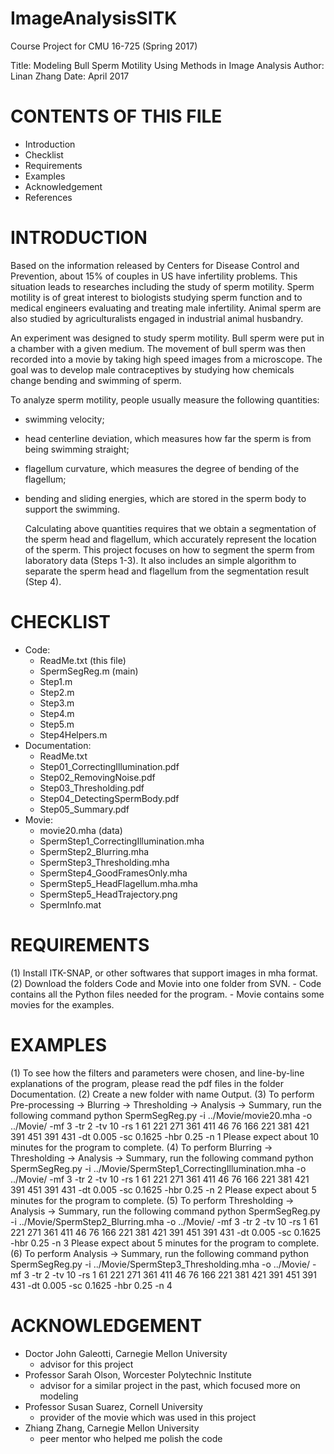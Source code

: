 # ImageAnalysisSITK
Course Project for CMU 16-725 (Spring 2017)


Title: 		Modeling Bull Sperm Motility Using Methods in Image Analysis
Author: 	Linan Zhang
Date:		  April 2017


# CONTENTS OF THIS FILE
 * Introduction
 * Checklist
 * Requirements
 * Examples
 * Acknowledgement
 * References


# INTRODUCTION

Based on the information released by Centers for Disease Control and Prevention, about 15% of couples in US have infertility problems. This situation leads to researches including the study of sperm motility. Sperm motility is of great interest to biologists studying sperm function and to medical engineers evaluating and treating male infertility. Animal sperm are also studied by agriculturalists engaged in industrial animal husbandry.

An experiment was designed to study sperm motility. Bull sperm were put in a chamber with a given medium. The movement of bull sperm was then recorded into a movie by taking high speed images from a microscope. The goal was to develop male contraceptives by studying how chemicals change bending and swimming of sperm.

To analyze sperm motility, people usually measure the following quantities:
- swimming velocity;
- head centerline deviation, which measures how far the sperm is from being swimming straight; 
- flagellum curvature, which measures the degree of bending of the flagellum;
- bending and sliding energies, which are stored in the sperm body to support the swimming.

	Calculating above quantities requires that we obtain a segmentation of the sperm head and flagellum, which accurately represent the location of the sperm. This project focuses on how to segment the sperm from laboratory data (Steps 1-3). It also includes an simple algorithm to separate the sperm head and flagellum from the segmentation result (Step 4).
	



# CHECKLIST
- Code:
	- ReadMe.txt (this file)
	- SpermSegReg.m (main)
	- Step1.m
	- Step2.m
	- Step3.m
	- Step4.m
	- Step5.m
	- Step4Helpers.m
- Documentation:
	- ReadMe.txt
	- Step01_CorrectingIllumination.pdf
	- Step02_RemovingNoise.pdf
	- Step03_Thresholding.pdf
	- Step04_DetectingSpermBody.pdf
	- Step05_Summary.pdf
- Movie:
	- movie20.mha (data)
	- SpermStep1_CorrectingIllumination.mha
	- SpermStep2_Blurring.mha
	- SpermStep3_Thresholding.mha
	- SpermStep4_GoodFramesOnly.mha
	- SpermStep5_HeadFlagellum.mha.mha
	- SpermStep5_HeadTrajectory.png
	- SpermInfo.mat


# REQUIREMENTS
(1) Install ITK-SNAP, or other softwares that support images in mha format.
(2) Download the folders Code and Movie into one folder from SVN.
	- Code contains all the Python files needed for the program.
	- Movie contains some movies for the examples.
	

# EXAMPLES
(1) To see how the filters and parameters were chosen, and line-by-line explanations of the program, please read the pdf files in the folder Documentation.
(2) Create a new folder with name Output.
(3) To perform
		Pre-processing -> Blurring -> Thresholding -> Analysis -> Summary,
run the following command
		python SpermSegReg.py -i ../Movie/movie20.mha -o ../Movie/ -mf 3 -tr 2 -tv 10 -rs 1 61 221 271 361 411 46 76 166 221 381 421 391 451 391 431 -dt 0.005 -sc 0.1625 -hbr 0.25 -n 1
Please expect about 10 minutes for the program to complete.
(4) To perform
		Blurring -> Thresholding -> Analysis -> Summary,
run the following command
		python SpermSegReg.py -i ../Movie/SpermStep1_CorrectingIllumination.mha -o ../Movie/ -mf 3 -tr 2 -tv 10 -rs 1 61 221 271 361 411 46 76 166 221 381 421 391 451 391 431 -dt 0.005 -sc 0.1625 -hbr 0.25 -n 2
Please expect about 5 minutes for the program to complete.
(5) To perform
		Thresholding -> Analysis -> Summary,
run the following command
		python SpermSegReg.py -i ../Movie/SpermStep2_Blurring.mha -o ../Movie/ -mf 3 -tr 2 -tv 10 -rs 1 61 221 271 361 411 46 76 166 221 381 421 391 451 391 431 -dt 0.005 -sc 0.1625 -hbr 0.25 -n 3
Please expect about 5 minutes for the program to complete.
(6) To perform
		Analysis -> Summary,
run the following command
		python SpermSegReg.py -i ../Movie/SpermStep3_Thresholding.mha -o ../Movie/ -mf 3 -tr 2 -tv 10 -rs 1 61 221 271 361 411 46 76 166 221 381 421 391 451 391 431 -dt 0.005 -sc 0.1625 -hbr 0.25 -n 4


# ACKNOWLEDGEMENT
 * Doctor John Galeotti, Carnegie Mellon University
	- advisor for this project
 * Professor Sarah Olson, Worcester Polytechnic Institute
	- advisor for a similar project in the past, which focused more on modeling 
 * Professor Susan Suarez, Cornell University
	- provider of the movie which was used in this project
 * Zhiang Zhang, Carnegie Mellon University
	- peer mentor who helped me polish the code
